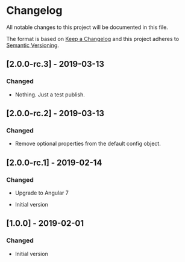 # Changelog

All notable changes to this project will be documented in this file.

The format is based on [Keep a Changelog](http://keepachangelog.com/en/1.0.0/)
and this project adheres to [Semantic Versioning](http://semver.org/spec/v2.0.0.html).

## [2.0.0-rc.3] - 2019-03-13
### Changed
- Nothing.  Just a test publish.

## [2.0.0-rc.2] - 2019-03-13
### Changed
- Remove optional properties from the default config object.

## [2.0.0-rc.1] - 2019-02-14
### Changed
- Upgrade to Angular 7

- Initial version
## [1.0.0] - 2019-02-01
### Changed
- Initial version
